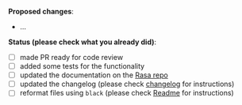 **Proposed changes**:
- ...

**Status (please check what you already did)**:
- [ ] made PR ready for code review
- [ ] added some tests for the functionality
- [ ] updated the documentation on the [Rasa repo](https://github.com/RasaHQ/rasa)
- [ ] updated the changelog (please check [changelog](https://github.com/RasaHQ/rasa-sdk/tree/main/changelog) for instructions)
- [ ] reformat files using `black` (please check [Readme](https://github.com/RasaHQ/rasa-sdk#code-style) for instructions)
